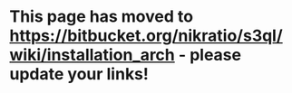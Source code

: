 # This page has moved to https://bitbucket.org/nikratio/s3ql/wiki/installation_arch - please update your links! #